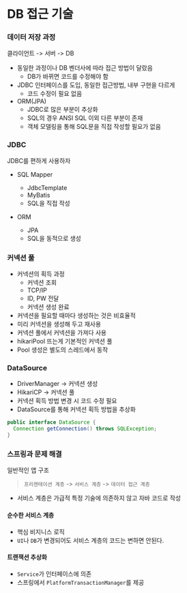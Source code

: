 # DB 접근 기술

### 데이터 저장 과정

클라이언트 -> 서버 -> DB

- 동일한 과정이나 DB 벤더사에 따라 접근 방법이 달랐음
  - DB가 바뀌면 코드를 수정해야 함
- JDBC 인터페이스를 도입, 동일한 접근방법, 내부 구현을 다르게
  - 코드 수정이 필요 없음
- ORM(JPA)
  - JDBC로 많은 부분이 추상화
  - SQL의 경우 ANSI SQL 이외 다른 부분이 존재
  - 객체 모델링을 통해 SQL문을 직접 작성할 필요가 없음

### JDBC

JDBC를 편하게 사용하자

- SQL Mapper

  - JdbcTemplate
  - MyBatis
  - SQL을 직접 작성

- ORM
  - JPA
  - SQL을 동적으로 생성

### 커넥션 풀

- 커넥션의 획득 과정
  - 커넥션 조회
  - TCP/IP
  - ID, PW 전달
  - 커넥션 생성 완료
- 커넥션을 필요할 때마다 생성하는 것은 비효율적
- 미리 커넥션을 생성해 두고 재사용
- 커넥션 풀에서 커넥션을 가져다 사용
- hikariPool 뜨는게 기본적인 커넥션 풀
- Pool 생성은 별도의 스레드에서 동작

### DataSource

- DriverManager -> 커넥션 생성
- HikariCP -> 커넥션 풀
- 커넥션 획득 방법 변경 시 코드 수정 필요
- DataSource를 통해 커넥션 획득 방법을 추상화

```java
public interface DataSource {
  Connection getConnection() throws SQLException;
}
```

### 스프링과 문제 해결

일반적인 앱 구조

> `프리젠테이션 계층` -> `서비스 계층` -> `데이터 접근 계층`

- 서비스 계층은 가급적 특정 기술에 의존하지 않고 자바 코드로 작성

#### 순수한 서비스 계층

- 핵심 비지니스 로직
- `UI`나 `DB`가 변경되어도 서비스 계층의 코드는 변하면 안된다.

#### 트랜잭션 추상화

- `Service`가 인터페이스에 의존
- 스프링에서 `PlatformTransactionManager`를 제공
